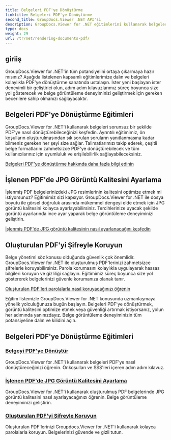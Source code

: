 ```yaml
---
title: Belgeleri PDF'ye Dönüştürme
linktitle: Belgeleri PDF'ye Dönüştürme
second_title: GroupDocs.Viewer .NET API'si
description: GroupDocs.Viewer for .NET eğitimlerini kullanarak belgeleri PDF'ye dönüştürmeyi, JPG görüntü kalitesini ayarlamayı ve PDF'leri parolalarla korumayı öğrenin.
type: docs
weight: 29
url: /tr/net/rendering-documents-pdf/
---
```


## giriiş

GroupDocs.Viewer for .NET'in tüm potansiyelini ortaya çıkarmaya hazır mısınız? Aşağıda listelenen kapsamlı eğitimlerimize dalın ve belgeleri kolaylıkla PDF'ye dönüştürme sanatında ustalaşın. İster yeni başlayan ister deneyimli bir geliştirici olun, adım adım kılavuzlarımız süreç boyunca size yol gösterecek ve belge görüntüleme deneyiminizi geliştirmek için gereken becerilere sahip olmanızı sağlayacaktır.

## Belgeleri PDF'ye Dönüştürme Eğitimleri

GroupDocs.Viewer for .NET'i kullanarak belgeleri sorunsuz bir şekilde PDF'ye nasıl dönüştürebileceğinizi keşfedin. Ayrıntılı eğitimimiz, ön koşulların oluşturulmasından sık sorulan soruların yanıtlanmasına kadar bilmeniz gereken her şeyi size sağlar. Talimatlarımızı takip ederek, çeşitli belge formatlarını zahmetsizce PDF'ye dönüştürebilecek ve tüm kullanıcılarınız için uyumluluk ve erişilebilirlik sağlayabileceksiniz.

[Belgeleri PDF'ye dönüştürme hakkında daha fazla bilgi edinin](./render-to-pdf/)

## İşlenen PDF'de JPG Görüntü Kalitesini Ayarlama

İşlenmiş PDF belgelerinizdeki JPG resimlerinin kalitesini optimize etmek mi istiyorsunuz? Eğitimimiz sizi kapsıyor. GroupDocs.Viewer for .NET ile dosya boyutu ile görsel doğruluk arasında mükemmel dengeyi elde etmek için JPG görüntü kalitesini kolayca ayarlayabilirsiniz. Tercihlerinize uyacak şekilde görüntü ayarlarında ince ayar yaparak belge görüntüleme deneyiminizi geliştirin.

[İşlenmiş PDF'de JPG görüntü kalitesinin nasıl ayarlanacağını keşfedin](./adjust-jpg-quality-pdf/)

## Oluşturulan PDF'yi Şifreyle Koruyun

Belge yönetimi söz konusu olduğunda güvenlik çok önemlidir. GroupDocs.Viewer for .NET ile oluşturulmuş PDF'lerinizi zahmetsizce şifrelerle koruyabilirsiniz. Parola korumasını kolaylıkla uygulayarak hassas bilgileri koruyun ve gizliliği sağlayın. Eğitimimiz süreç boyunca size yol göstererek belgelerinizi güvenle korumanıza olanak tanır.

[Oluşturulan PDF'leri parolalarla nasıl koruyacağınızı öğrenin](./protect-pdf/)

Eğitim listemizle GroupDocs.Viewer for .NET konusunda uzmanlaşmaya yönelik yolculuğunuza bugün başlayın. Belgeleri PDF'ye dönüştürmek, görüntü kalitesini optimize etmek veya güvenliği artırmak istiyorsanız, yolun her adımında yanınızdayız. Belge görüntüleme deneyiminizin tüm potansiyeline dalın ve kilidini açın.
## Belgeleri PDF'ye Dönüştürme Eğitimleri
### [Belgeyi PDF'ye Dönüştür](./render-to-pdf/)
GroupDocs.Viewer for .NET'i kullanarak belgeleri PDF'ye nasıl dönüştüreceğinizi öğrenin. Önkoşulları ve SSS'leri içeren adım adım kılavuz.
### [İşlenen PDF'de JPG Görüntü Kalitesini Ayarlama](./adjust-jpg-quality-pdf/)
GroupDocs.Viewer for .NET'i kullanarak oluşturulmuş PDF belgelerinde JPG görüntü kalitesini nasıl ayarlayacağınızı öğrenin. Belge görüntüleme deneyiminizi geliştirin.
### [Oluşturulan PDF'yi Şifreyle Koruyun](./protect-pdf/)
Oluşturulan PDF'lerinizi Groupdocs.Viewer for .NET'i kullanarak kolayca parolalarla koruyun. Belgelerinizi güvende ve gizli tutun.